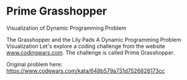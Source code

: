 # Prime Grasshopper
Visualization of Dynamic Programming Problem

The Grasshopper and the Lily Pads
A Dynamic Programming Problem Visualization
Let's explore a coding challenge from the website www.codingwars.com. The challenge is called Prime Grasshopper.

Original problem here: https://www.codewars.com/kata/648b579a731d7526828173cc